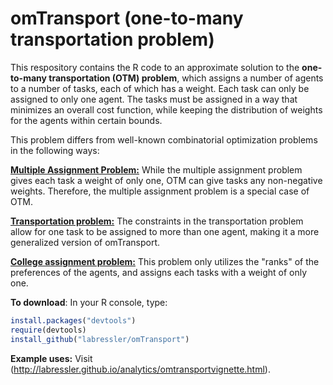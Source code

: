 # omTransport (one-to-many transportation problem)

This respository contains the R code to an approximate solution to the **one-to-many transportation (OTM) problem**, which assigns a number of agents to a number of tasks, each of which has a weight. Each task can only be assigned to only one agent. The tasks must be assigned in a way that minimizes an overall cost function, while keeping the distribution of weights for the agents within certain bounds.

This problem differs from well-known combinatorial optimization problems in the following ways:

**[Multiple Assignment Problem:](https://en.wikipedia.org/wiki/Assignment_problem)** While the multiple assignment problem gives each task a weight of only one, OTM can give tasks any non-negative weights. Therefore, the multiple assignment problem is a special case of OTM.

**[Transportation problem:](https://en.wikipedia.org/wiki/Transportation_theory_(mathematics))** The constraints in the transportation problem allow for one task to be assigned to more than one agent, making it a more generalized version of omTransport.

**[College assignment problem:](https://en.wikipedia.org/wiki/Stable_marriage_problem#Similar_problems)** This problem only utilizes the "ranks" of the preferences of the agents, and assigns each tasks with a weight of only one.


**To download**: In your R console, type:

```R
install.packages("devtools")
require(devtools)
install_github("labressler/omTransport")
```

**Example uses:** Visit (http://labressler.github.io/analytics/omtransportvignette.html).



